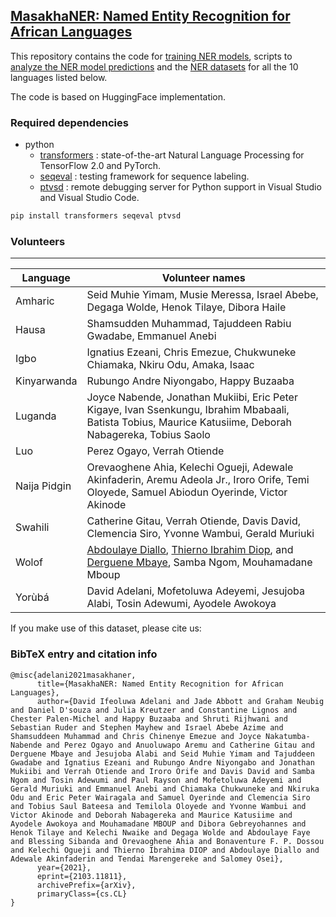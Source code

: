 ## [MasakhaNER: Named Entity Recognition for African Languages](https://arxiv.org/abs/2103.11811)

This repository contains the code for [training NER models](https://github.com/masakhane-io/masakhane-ner/tree/main/code), scripts to [analyze the NER model predictions](https://github.com/masakhane-io/masakhane-ner/tree/main/analysis_scripts) and the [NER datasets](https://github.com/masakhane-io/masakhane-ner/tree/main/data) for all the 10 languages listed below. 

The code is based on HuggingFace implementation.

### Required dependencies
* python
  * [transformers](https://pypi.org/project/transformers/) : state-of-the-art Natural Language Processing for TensorFlow 2.0 and PyTorch.
  * [seqeval](https://pypi.org/project/seqeval/) : testing framework for sequence labeling.
  * [ptvsd](https://pypi.org/project/ptvsd/) : remote debugging server for Python support in Visual Studio and Visual Studio Code.

```bash
pip install transformers seqeval ptvsd
```

### Volunteers
----------------
| Language | Volunteer names |
|----------|-----------------|
| Amharic | Seid Muhie Yimam, Musie Meressa, Israel Abebe, Degaga Wolde, Henok Tilaye, Dibora Haile  |
| Hausa  | Shamsudden Muhammad, Tajuddeen Rabiu Gwadabe, Emmanuel Anebi|
| Igbo  | Ignatius Ezeani, Chris Emezue, Chukwuneke Chiamaka, Nkiru Odu, Amaka, Isaac |
| Kinyarwanda | Rubungo Andre Niyongabo, Happy Buzaaba |
|Luganda   |  Joyce Nabende, Jonathan Mukiibi, Eric Peter Kigaye, Ivan Ssenkungu, Ibrahim Mbabaali, Batista Tobius, Maurice Katusiime, Deborah Nabagereka, Tobius Saolo |
| Luo   | Perez Ogayo, Verrah Otiende |
| Naija Pidgin | Orevaoghene Ahia, Kelechi Ogueji, Adewale	Akinfaderin, Aremu Adeola Jr., Iroro Orife, Temi Oloyede, Samuel Abiodun Oyerinde, Victor Akinode   |
| Swahili | Catherine Gitau, Verrah Otiende, Davis David, Clemencia Siro, Yvonne Wambui, Gerald Muriuki  |
| Wolof | [Abdoulaye Diallo](https://github.com/abdoulsn), [Thierno Ibrahim Diop](https://github.com/bayethiernodiop), and [Derguene Mbaye](https://github.com/DerXter), Samba Ngom, Mouhamadane Mboup  |
| Yorùbá | David Adelani, Mofetoluwa Adeyemi, Jesujoba Alabi, Tosin Adewumi, Ayodele Awokoya |

If you make use of this dataset, please cite us:

### BibTeX entry and citation info
```
@misc{adelani2021masakhaner,
      title={MasakhaNER: Named Entity Recognition for African Languages}, 
      author={David Ifeoluwa Adelani and Jade Abbott and Graham Neubig and Daniel D'souza and Julia Kreutzer and Constantine Lignos and Chester Palen-Michel and Happy Buzaaba and Shruti Rijhwani and Sebastian Ruder and Stephen Mayhew and Israel Abebe Azime and Shamsuddeen Muhammad and Chris Chinenye Emezue and Joyce Nakatumba-Nabende and Perez Ogayo and Anuoluwapo Aremu and Catherine Gitau and Derguene Mbaye and Jesujoba Alabi and Seid Muhie Yimam and Tajuddeen Gwadabe and Ignatius Ezeani and Rubungo Andre Niyongabo and Jonathan Mukiibi and Verrah Otiende and Iroro Orife and Davis David and Samba Ngom and Tosin Adewumi and Paul Rayson and Mofetoluwa Adeyemi and Gerald Muriuki and Emmanuel Anebi and Chiamaka Chukwuneke and Nkiruka Odu and Eric Peter Wairagala and Samuel Oyerinde and Clemencia Siro and Tobius Saul Bateesa and Temilola Oloyede and Yvonne Wambui and Victor Akinode and Deborah Nabagereka and Maurice Katusiime and Ayodele Awokoya and Mouhamadane MBOUP and Dibora Gebreyohannes and Henok Tilaye and Kelechi Nwaike and Degaga Wolde and Abdoulaye Faye and Blessing Sibanda and Orevaoghene Ahia and Bonaventure F. P. Dossou and Kelechi Ogueji and Thierno Ibrahima DIOP and Abdoulaye Diallo and Adewale Akinfaderin and Tendai Marengereke and Salomey Osei},
      year={2021},
      eprint={2103.11811},
      archivePrefix={arXiv},
      primaryClass={cs.CL}
}
```
